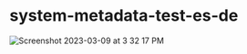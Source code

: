 # system-metadata-test-es-de

![Screenshot 2023-03-09 at 3 32 17 PM](https://user-images.githubusercontent.com/1454947/224149956-cd59e215-cc86-4aef-b6e0-abf03d2f3631.png)

